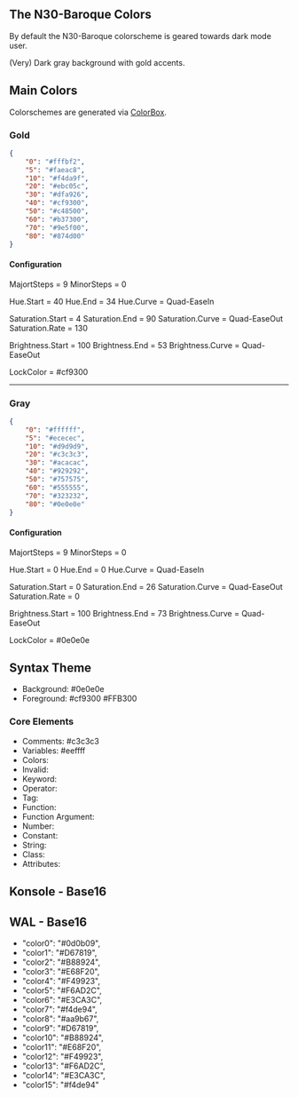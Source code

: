 ## The N30-Baroque Colors

By default the N30-Baroque colorscheme is geared towards dark mode user.

(Very) Dark gray background with gold accents.

## Main Colors

Colorschemes are generated via [ColorBox](https://www.colorbox.io).

### Gold

```json
{
    "0": "#fffbf2",
    "5": "#faeac8",
    "10": "#f4da9f",
    "20": "#ebc05c",
    "30": "#dfa926",
    "40": "#cf9300",
    "50": "#c48500",
    "60": "#b37300",
    "70": "#9e5f00",
    "80": "#874d00"
}
```

#### Configuration

MajortSteps = 9
MinorSteps = 0

Hue.Start = 40
Hue.End = 34
Hue.Curve = Quad-EaseIn

Saturation.Start = 4
Saturation.End = 90
Saturation.Curve = Quad-EaseOut
Saturation.Rate = 130

Brightness.Start = 100
Brightness.End = 53
Brightness.Curve = Quad-EaseOut

LockColor = #cf9300

---

### Gray

```json
{
    "0": "#ffffff",
    "5": "#ececec",
    "10": "#d9d9d9",
    "20": "#c3c3c3",
    "30": "#acacac",
    "40": "#929292",
    "50": "#757575",
    "60": "#555555",
    "70": "#323232",
    "80": "#0e0e0e"
}
```

#### Configuration

MajortSteps = 9
MinorSteps = 0

Hue.Start = 0
Hue.End = 0
Hue.Curve = Quad-EaseIn

Saturation.Start = 0
Saturation.End = 26
Saturation.Curve = Quad-EaseOut
Saturation.Rate = 0

Brightness.Start = 100
Brightness.End = 73
Brightness.Curve = Quad-EaseOut

LockColor = #0e0e0e

## Syntax Theme

- Background: #0e0e0e
- Foreground: #cf9300 #FFB300
### Core Elements

- Comments: #c3c3c3
- Variables: #eeffff
- Colors:
- Invalid:
- Keyword:
- Operator:
- Tag:
- Function:
- Function Argument:
- Number:
- Constant:
- String:
- Class:
- Attributes:

## Konsole - Base16

## WAL - Base16

- "color0": "#0d0b09",
- "color1": "#D67819",
- "color2": "#B88924",
- "color3": "#E68F20",
- "color4": "#F49923",
- "color5": "#F6AD2C",
- "color6": "#E3CA3C",
- "color7": "#f4de94",
- "color8": "#aa9b67",
- "color9": "#D67819",
- "color10": "#B88924",
- "color11": "#E68F20",
- "color12": "#F49923",
- "color13": "#F6AD2C",
- "color14": "#E3CA3C",
- "color15": "#f4de94"
